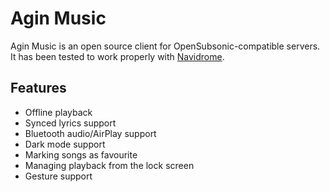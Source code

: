 # Agin Music
Agin Music is an open source client for OpenSubsonic-compatible servers. It has been tested to work properly with [Navidrome](https://www.navidrome.org/).

## Features
- Offline playback
- Synced lyrics support
- Bluetooth audio/AirPlay support
- Dark mode support
- Marking songs as favourite
- Managing playback from the lock screen
- Gesture support